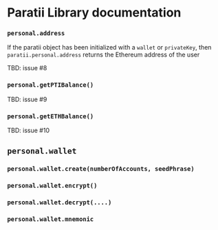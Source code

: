 # Paratii Library documentation



### `personal.address`

If the paratii object has been initialized with a `wallet` or `privateKey`, then `paratii.personal.address` returns the Ethereum address of the user

TBD: issue #8

### `personal.getPTIBalance()`

TBD: issue #9

### `personal.getETHBalance()`

TBD: issue #10

## `personal.wallet`
### `personal.wallet.create(numberOfAccounts, seedPhrase)`
### `personal.wallet.encrypt()`
### `personal.wallet.decrypt(....)`
### `personal.wallet.mnemonic`
